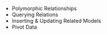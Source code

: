 
- Polymorphic Relationships 
- Querying Relations
- Inserting & Updating Related Models
- Pivot Data
